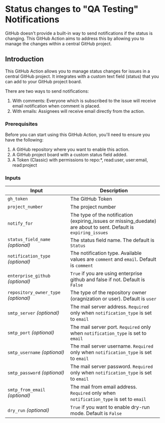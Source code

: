 # Status changes to "QA Testing" Notifications

GitHub doesn't provide a built-in way to send notifications if the status is changing. This
GitHub Action aims to address this by allowing you to manage the changes within a central GitHub project.

## Introduction

This GitHub Action allows you to manage status changes for issues in a central GitHub project. It integrates with a custom
text field (status) that you can add to your GitHub project board. 

There are two ways to send notifications:
1. With comments: Everyone which is subscribed to the issue will receive email notification when comment is placed.
2. With emails: Assignees will receive email directly from the action. 

### Prerequisites

Before you can start using this GitHub Action, you'll need to ensure you have the following:

1. A GitHub repository where you want to enable this action.
2. A GitHub project board with a custom status field added.
3. A Token (Classic) with permissions to repo:*, read:user, user:email, read:project

### Inputs

| Input                                | Description                                                                                      |
|--------------------------------------|--------------------------------------------------------------------------------------------------|
| `gh_token`                           | The GitHub Token                                                                                 |
| `project_number`                     | The project number                                                                               |
| `notify_for`                         | The type of the notification (expiring_issues or missing_duedate) are about to sent. Default is `expiring_issues` |
| `status_field_name` _(optional)_    | The status field name. The default is `Status`                                                |
| `notification_type` _(optional)_     | The notification type. Available values are `comment` and `email`. Default is `comment`          |
| `enterprise_github` _(optional)_     | `True` if you are using enterprise github and false if not. Default is `False`                   |
| `repository_owner_type` _(optional)_ | The type of the repository owner (oragnization or user). Default is `user`                       |
| `smtp_server` _(optional)_           | The mail server address. `Required` only when `notification_type` is set to `email`              |
| `smtp_port` _(optional)_             | The mail server port. `Required` only when `notification_type` is set to `email`                 |
| `smtp_username` _(optional)_         | The mail server username. `Required` only when `notification_type` is set to `email`             |
| `smtp_password` _(optional)_         | The mail server password. `Required` only when `notification_type` is set to `email`             |
| `smtp_from_email` _(optional)_       | The mail from email address. `Required` only when `notification_type` is set to `email`          |
| `dry_run` _(optional)_               | `True` if you want to enable dry-run mode. Default is `False`                                    |


